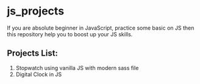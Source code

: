 # js_projects
If you are absolute beginner in JavaScript, practice some basic on JS then this repository help you to boost up your JS skills.

## Projects List:
1. Stopwatch using vanilla JS with modern sass file
2. Digital Clock in JS
